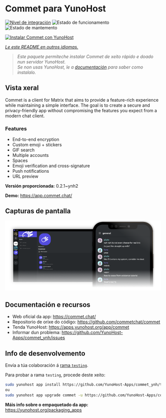 <!--
NOTA: Este README foi creado automáticamente por <https://github.com/YunoHost/apps/tree/master/tools/readme_generator>
NON debe editarse manualmente.
-->

# Commet para YunoHost

[![Nivel de integración](https://dash.yunohost.org/integration/commet.svg)](https://ci-apps.yunohost.org/ci/apps/commet/) ![Estado de funcionamento](https://ci-apps.yunohost.org/ci/badges/commet.status.svg) ![Estado de mantemento](https://ci-apps.yunohost.org/ci/badges/commet.maintain.svg)

[![Instalar Commet con YunoHost](https://install-app.yunohost.org/install-with-yunohost.svg)](https://install-app.yunohost.org/?app=commet)

*[Le este README en outros idiomas.](./ALL_README.md)*

> *Este paquete permíteche instalar Commet de xeito rápido e doado nun servidor YunoHost.*  
> *Se non usas YunoHost, le a [documentación](https://yunohost.org/install) para saber como instalalo.*

## Vista xeral

Commet is a client for Matrix that aims to provide a feature-rich experience while maintaining a simple interface. The goal is to create a secure and privacy-friendly app without compromising the features you expect from a modern chat client.

### Features

- End-to-end encryption
- Custom emoji + stickers
- GIF search
- Multiple accounts
- Spaces
- Emoji verification and cross-signature
- Push notifications
- URL preview


**Versión proporcionada:** 0.2.1~ynh2

**Demo:** <https://app.commet.chat/>

## Capturas de pantalla

![Captura de pantalla de Commet](./doc/screenshots/screenshot.png)

## Documentación e recursos

- Web oficial da app: <https://commet.chat/>
- Repositorio de orixe do código: <https://github.com/commetchat/commet>
- Tenda YunoHost: <https://apps.yunohost.org/app/commet>
- Informar dun problema: <https://github.com/YunoHost-Apps/commet_ynh/issues>

## Info de desenvolvemento

Envía a túa colaboración á [rama `testing`](https://github.com/YunoHost-Apps/commet_ynh/tree/testing).

Para probar a rama `testing`, procede deste xeito:

```bash
sudo yunohost app install https://github.com/YunoHost-Apps/commet_ynh/tree/testing --debug
ou
sudo yunohost app upgrade commet -u https://github.com/YunoHost-Apps/commet_ynh/tree/testing --debug
```

**Máis info sobre o empaquetado da app:** <https://yunohost.org/packaging_apps>
